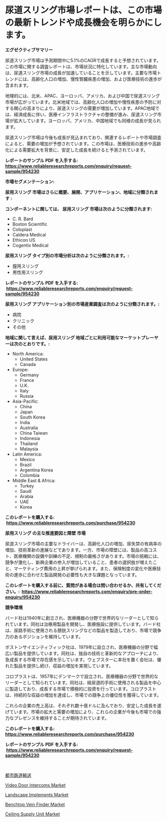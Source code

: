 <p><h1>尿道スリング市場レポートは、この市場の最新トレンドや成長機会を明らかにします。</h1></p><p><strong>エグゼクティブサマリー</strong></p>
<p><p>尿道スリング市場は予測期間中に5.1%のCAGRで成長すると予想されています。この市場に関する調査レポートは、市場状況に特化しています。主な市場動向は、尿道スリング市場の成長が加速していることを示しています。主要な市場トレンドには、高齢化人口の増加、慢性腎臓疾患の増加、および医療技術の進歩が含まれます。</p><p>地理的には、北米、APAC、ヨーロッパ、アメリカ、および中国で尿道スリング市場が広がっています。北米地域では、高齢化人口の増加や慢性疾患の予防に対する関心の高まりにより、尿道スリングの需要が増加しています。APAC地域では、経済成長に伴い、医療インフラストラクチャの整備が進み、尿道スリング市場が拡大しています。ヨーロッパ、アメリカ、中国地域でも同様の成長が見られます。</p><p>尿道スリング市場は今後も成長が見込まれており、関連するレポートや市場調査によると、需要の増加が予想されています。この市場は、医療技術の進歩や高齢化による需要拡大を背景に、安定した成長を続けると予測されています。</p></p>
<p><strong>レポートのサンプル PDF を入手する: <a href="https://www.reliableresearchreports.com/enquiry/request-sample/954230">https://www.reliableresearchreports.com/enquiry/request-sample/954230</a></strong></p>
<p><strong>市場セグメンテーション:</strong></p>
<p><strong> 尿用スリング 市場はさらに概要、展開、アプリケーション、地域に分類されます :</strong></p>
<p><strong>コンポーネントに関しては、 尿用スリング 市場は次のように分類されます: &nbsp;</strong></p>
<p><ul><li>C. R. Bard</li><li>Boston Scientific</li><li>Coloplast</li><li>Caldera Medical</li><li>Ethicon US</li><li>Cogentix Medical</li></ul></p>
<p><strong> 尿用スリング タイプ別の市場分析は次のように分類されます。:</strong></p>
<p><ul><li>膣用スリング</li><li>男性用スリング</li></ul></p>
<p><strong>レポートのサンプル PDF を入手する: &nbsp;<a href="https://www.reliableresearchreports.com/enquiry/request-sample/954230">https://www.reliableresearchreports.com/enquiry/request-sample/954230</a></strong></p>
<p><strong> 尿用スリング アプリケーション別の市場産業調査は次のように分類されます。:</strong></p>
<p><ul><li>病院</li><li>クリニック</li><li>その他</li></ul></p>
<p><strong>地域に関して言えば、尿用スリング 地域ごとに利用可能なマーケットプレーヤーは次のとおりです。:</strong></p>
<p><ul>
    <li>
        North America:
        <ul>
            <li>United States</li>
            <li>Canada</li>
        </ul>
    </li>
    <li>
        Europe:
        <ul>
            <li>Germany</li>
            <li>France</li>
            <li>U.K.</li>
            <li>Italy</li>
            <li>Russia</li>
        </ul>
    </li>
    <li>
        Asia-Pacific:
        <ul>
            <li>China</li>
            <li>Japan</li>
            <li>South Korea</li>
            <li>India</li>
            <li>Australia</li>
            <li>China Taiwan</li>
            <li>Indonesia</li>
            <li>Thailand</li>
            <li>Malaysia</li>
        </ul>
    </li>
    <li>
        Latin America:
        <ul>
            <li>Mexico</li>
            <li>Brazil</li>
            <li>Argentina Korea</li>
            <li>Colombia</li>
        </ul>
    </li>
    <li>
        Middle East & Africa:
        <ul>
            <li>Turkey</li>
            <li>Saudi</li>
            <li>Arabia</li>
            <li>UAE</li>
            <li>Korea</li>
        </ul>
    </li>
    </ul></p>
<p><strong>このレポートを購入する: &nbsp;<a href="https://www.reliableresearchreports.com/purchase/954230">https://www.reliableresearchreports.com/purchase/954230</a></strong></p>
<p><strong>尿用スリング の主な推進要因と障壁 市場</strong></p>
<p><p>尿道スリング市場の主要なドライバーは、高齢化人口の増加、尿失禁の有病率の増加、技術革新の進展などであります。一方、市場の障壁には、製品の高コスト、医療機関の設備や訓練の不足、規制の厳格さがあります。市場の挑戦には、競争が激化し、新興企業の参入が増加していること、患者の選択肢が増えたこと、マーケティング費用の上昇が挙げられます。また、保険制度の変化や医療技術の進歩に合わせた製品開発の必要性も大きな課題となっています。</p></p>
<p><strong>このレポートを購入する前に、質問がある場合は問い合わせるか、共有してください。:&nbsp; <a href="https://www.reliableresearchreports.com/enquiry/pre-order-enquiry/954230">https://www.reliableresearchreports.com/enquiry/pre-order-enquiry/954230</a></strong></p>
<p><strong>競争環境</strong></p>
<p><p>バード社は1940年に創立され、医療機器の分野で世界的なリーダーとして知られています。同社は治療用製品を開発し、医療施設に提供しています。バード社は、尿路手術に使用される膀胱スリングなどの製品を製造しており、市場で競争力のあるポジションを維持しています。</p><p>ボストンサイエンティフィック社は、1979年に設立され、医療機器の分野で幅広い製品を提供しています。同社は、独自の技術と革新的なアプローチにより、急成長する市場で存在感を示しています。ウェブスターに本社を置く会社は、優れた製品を提供し続け、収益の増加を実現しています。</p><p>コロプラストは、1957年にデンマークで設立され、医療機器の分野で世界的なリーダーとして知られています。同社は、経尿道的手術に使用される製品を中心に製造しており、成長する市場で積極的に投資を行っています。コロプラストは、持続的な収益の増加を達成し、市場での競争上の優位性を獲得しています。</p><p>これらの企業の売上高は、それぞれ数十億ドルに及んでおり、安定した成長を遂げています。市場の拡大と需要の増加により、これらの企業が今後も市場での強力なプレゼンスを維持することが期待されています。</p></p>
<p><strong>このレポートを購入する: &nbsp; <a href="https://www.reliableresearchreports.com/purchase/954230">https://www.reliableresearchreports.com/purchase/954230</a></strong></p>
<p><strong>レポートのサンプル PDF を入手する: &nbsp;<a href="https://www.reliableresearchreports.com/enquiry/request-sample/954230">https://www.reliableresearchreports.com/enquiry/request-sample/954230</a></strong><strong></strong></p>
<p>&nbsp;</p>
<p><p><a href="https://github.com/sghwr779811674/Market-Research-Report-List-1/blob/main/9521904185140.md">都市鉄道輸送</a></p><p><a href="https://view.publitas.com/reportprime-1/video-door-intercoms-market-dynamics-2024-2031-also-about-its-market-trends-projections-and-opportunities/">Video Door Intercoms Market</a></p><p><a href="https://github.com/lbird53714/Market-Research-Report-List-3/blob/main/landscape-implements-market.md">Landscape Implements Market</a></p><p><a href="https://metal-farmhouse-e95.notion.site/Benchtop-Vein-Finder-Market-Size-Growth-Outlook-from-2024-to-2031-projecting-at-Market-s-Trends-An-5f232ab81d324a569f8a0600efdf4935">Benchtop Vein Finder Market</a></p><p><a href="https://issuu.com/reportprime-2/docs/ceiling-supply-unit-market-size-2030.pptx">Ceiling Supply Unit Market</a></p></p>